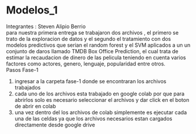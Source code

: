 # Modelos_1

Integrantes : Steven Alipio Berrio 
<br>
para nuestra primera entrega se trabajaron dos archivos , el primero se trato de la exploracion de datos y el segundo el tratamiento con dos modelos predictivos 
que serian el random forest y el SVM aplicados a un un conjunto de daros llamado TMDB Box Office Prediction, el cual trata de estimar la recaudacion de dinero de las pelicula teniendo en cuenta varios factores como actores, genero, lenguaje, popularidad entre otros.
<br>
Pasos Fase-1 <br>
1. ingresar a la carpeta fase-1 donde se encontraran los archivos trabajados <br>
2. cada uno de los archivos esta trabajado en google colab por que para abrirlos solo es necesario seleccionar el archivos y dar click en el boton de abrir en colab <br>
3. una vez dentro del los archivos de colab simplemente es ejecutar cada una de las celdas ya que los archivos necesarios estan cargados directamente desde google drive <br>
